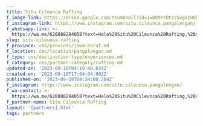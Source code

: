 ```yaml
---
title: Situ Cileunca Rafting
f_image-link: https://drive.google.com/thumbnail?id=1vBO9PYOtzs5xgVIHUBkcpGzjCHSl0mJx
f_instagram-link: https://www.instagram.com/situ.cileunca.pangalengan/
f_whatsapp-link: >-
  https://wa.me/628888284058?text=Halo%20Situ%20Cileunca%20Rafting,%20saya%20dapat%20info%20dari%20@loocale.id%20dan%20punya%20pertanyaan
slug: situ-cileunca-rafting
f_province: cms/provinsi/jawa-barat.md
f_location: cms/location/pangalengan.md
f_type: cms/destination-type/experiences.md
f_category: cms/partner-category/rafting.md
updated-on: '2023-09-18T04:19:48.039Z'
created-on: '2023-09-10T17:04:04.002Z'
published-on: '2023-09-18T04:34:08.284Z'
f_instagram: https://www.instagram.com/situ.cileunca.pangalengan/
f_wa-contact: >-
  https://wa.me/628888284058?text=Halo%20Situ%20Cileunca%20Rafting,%20saya%20dapat%20info%20dari%20@loocale.id%20dan%20punya%20pertanyaan
f_partner-name: Situ Cileunca Rafting
layout: '[partners].html'
tags: partners
---
```



